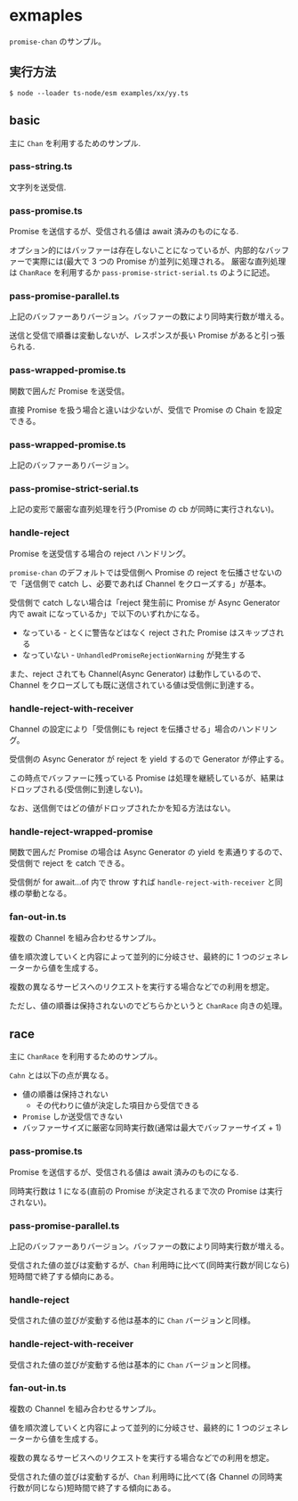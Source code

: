 # exmaples

`promise-chan` のサンプル。

## 実行方法

```
$ node --loader ts-node/esm examples/xx/yy.ts
```

## basic

主に `Chan` を利用するためのサンプル.

### pass-string.ts

文字列を送受信.

### pass-promise.ts

Promise を送信するが、受信される値は await 済みのものになる.

オプション的にはバッファーは存在しないことになっているが、内部的なバッファーで実際には(最大で 3 つの Promise が)並列に処理される。
厳密な直列処理は `ChanRace` を利用するか `pass-promise-strict-serial.ts` のように記述。

### pass-promise-parallel.ts

上記のバッファーありバージョン。バッファーの数により同時実行数が増える。

送信と受信で順番は変動しないが、レスポンスが長い Promise があると引っ張られる.

### pass-wrapped-promise.ts

関数で囲んだ Promise を送受信。

直接 Promise を扱う場合と違いは少ないが、受信で Promise の Chain を設定できる。

### pass-wrapped-promise.ts

上記のバッファーありバージョン。

### pass-promise-strict-serial.ts

上記の変形で厳密な直列処理を行う(Promise の cb が同時に実行されない)。

### handle-reject

Promise を送受信する場合の reject ハンドリング。

`promise-chan` のデフォルトでは受信側へ Promise の reject を伝播させないので「送信側で catch し、必要であれば Channel をクローズする」が基本。

受信側で catch しない場合は「reject 発生前に Promise が Async Generator 内で await になっているか」で以下のいずれかになる。

- なっている - とくに警告などはなく reject された Promise はスキップされる
- なっていない - `UnhandledPromiseRejectionWarning` が発生する

また、reject されても Channel(Async Generator) は動作しているので、Channel をクローズしても既に送信されている値は受信側に到達する。

### handle-reject-with-receiver

Channel の設定により「受信側にも reject を伝播させる」場合のハンドリング。

受信側の Async Generator が reject を yield するので Generator が停止する。

この時点でバッファーに残っている Promise は処理を継続しているが、結果はドロップされる(受信側に到達しない)。

なお、送信側ではどの値がドロップされたかを知る方法はない。

### handle-reject-wrapped-promise

関数で囲んだ Promise の場合は Async Generator の yield を素通りするので、受信側で reject を catch できる。

受信側が for await...of 内で throw すれば `handle-reject-with-receiver` と同様の挙動となる。

### fan-out-in.ts

複数の Channel を組み合わせるサンプル。

値を順次渡していくと内容によって並列的に分岐させ、最終的に 1 つのジェネレーターから値を生成する。

複数の異なるサービスへのリクエストを実行する場合などでの利用を想定。

ただし、値の順番は保持されないのでどちらかというと `ChanRace` 向きの処理。

## race

主に `ChanRace` を利用するためのサンプル。

`Cahn` とは以下の点が異なる。

- 値の順番は保持されない
  - その代わりに値が決定した項目から受信できる
- `Promise` しか送受信できない
- バッファーサイズに厳密な同時実行数(通常は最大でバッファーサイズ + 1)

### pass-promise.ts

Promise を送信するが、受信される値は await 済みのものになる.

同時実行数は 1 になる(直前の Promise が決定されるまで次の Promise は実行されない)。

### pass-promise-parallel.ts

上記のバッファーありバージョン。バッファーの数により同時実行数が増える。

受信された値の並びは変動するが、`Chan` 利用時に比べて(同時実行数が同じなら)短時間で終了する傾向にある。

### handle-reject

受信された値の並びが変動する他は基本的に `Chan` バージョンと同様。

### handle-reject-with-receiver

受信された値の並びが変動する他は基本的に `Chan` バージョンと同様。

### fan-out-in.ts

複数の Channel を組み合わせるサンプル。

値を順次渡していくと内容によって並列的に分岐させ、最終的に 1 つのジェネレーターから値を生成する。

複数の異なるサービスへのリクエストを実行する場合などでの利用を想定。

受信された値の並びは変動するが、`Chan` 利用時に比べて(各 Channel の同時実行数が同じなら)短時間で終了する傾向にある。
